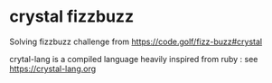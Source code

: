# crystal fizzbuzz

Solving fizzbuzz challenge from https://code.golf/fizz-buzz#crystal

crytal-lang is a compiled language heavily inspired from ruby : see https://crystal-lang.org